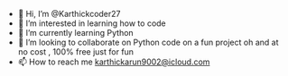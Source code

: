- 👋 Hi, I’m @Karthickcoder27
- 👀 I’m interested in learning how to code 
- 🌱 I’m currently learning Python
- 💞️ I’m looking to collaborate on Python code on a fun project oh and at no cost , 100% free just for fun
- 📫 How to reach me karthickarun9002@icloud.com

<!---
Karthickcoder27/Karthickcoder27 is a ✨ special ✨ repository because its `README.md` (this file) appears on your GitHub profile.
You can click the Preview link to take a look at your changes.
--->
